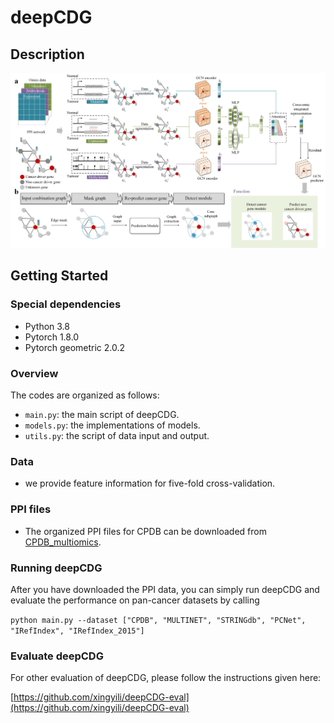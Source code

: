 #  deepCDG
## 
## Description

![Mainframe](structure.png)

## Getting Started

### Special dependencies

*   Python  3.8
*   Pytorch 1.8.0
*   Pytorch geometric 2.0.2

### Overview

The codes are organized as follows:&#x20;

*   `main.py`: the main script of deepCDG.
*   `models.py`: the implementations of models.
*   `utils.py`: the script of data input and output.

### Data

*   we provide feature information for five-fold cross-validation.

### PPI files

*   The organized PPI files for CPDB can be downloaded from [CPDB_multiomics](https://github.com/xingyili/deepCDG/releases/download/v1.0.0/CPDB_multiomics.h5).

### Running deepCDG 
After you have downloaded the PPI data, you can simply run deepCDG and evaluate the performance on pan-cancer datasets by calling

`python main.py --dataset ["CPDB", "MULTINET", "STRINGdb", "PCNet", "IRefIndex", "IRefIndex_2015"]`

### Evaluate deepCDG
For other evaluation of deepCDG, please follow the instructions given here:

[https://github.com/xingyili/deepCDG-eval](https://github.com/xingyili/deepCDG-eval)

